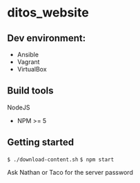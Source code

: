 # ditos_website

## Dev environment:
- Ansible
- Vagrant
- VirtualBox

## Build tools
NodeJS
- NPM >= 5

## Getting started
```$ ./download-content.sh```
```$ npm start```

Ask Nathan or Taco for the server password
